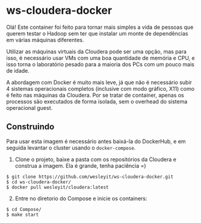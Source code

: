 ws-cloudera-docker
==================

Olá! Este container foi feito para tornar mais simples a vida de pessoas
que querem testar o Hadoop sem ter que instalar um monte de dependências
em várias máquinas diferentes.

Utilizar as máquinas virtuais da Cloudera pode ser uma opção, mas para
isso, é necessário usar VMs com uma boa quantidade de memória e CPU,
e isso torna o laboratório pesado para a maioria dos PCs com um
pouco mais de idade.

A abordagem com Docker é muito mais leve, já que não é necessário
subir 4 sistemas operacionais completos (inclusive com modo gráfico, X11)
como é feito nas máquinas da Cloudera. Por se tratar de container,
apenas os processos são executados de forma isolada, sem o overhead
do sistema operacional guest.


Construindo
-----------

Para usar esta imagem é necessário antes baixá-la do DockerHub, e em seguida levantar
o cluster usando o `docker-compose`.

1.  Clone o projeto, baixe a pasta com os repositórios da Cloudera
e construa a imagem. Ela é grande, tenha paciência =)

```
$ git clone https://github.com/wesleyit/ws-cloudera-docker.git
$ cd ws-cloudera-docker/
$ docker pull wesleyit/cloudera:latest
```

2.  Entre no diretorio do Compose e inicie os containers:

```
$ cd Compose/
$ make start
```
